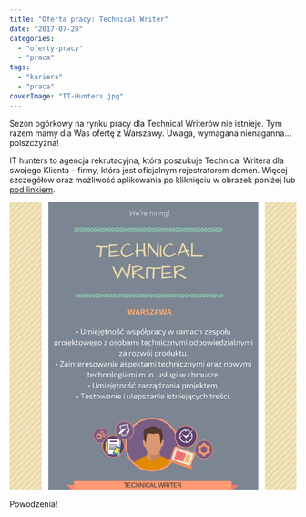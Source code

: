 ```yaml
---
title: "Oferta pracy: Technical Writer"
date: "2017-07-28"
categories: 
  - "oferty-pracy"
  - "praca"
tags: 
  - "kariera"
  - "praca"
coverImage: "IT-Hunters.jpg"
---
```


Sezon ogórkowy na rynku pracy dla Technical Writerów nie istnieje. Tym razem mamy dla Was ofertę z Warszawy. Uwaga, wymagana nienaganna... polszczyzna!

IT hunters to agencja rekrutacyjna, która poszukuje Technical Writera dla swojego Klienta – firmy, która jest oficjalnym rejestratorem domen. Więcej szczegółów oraz możliwość aplikowania po kliknięciu w obrazek poniżej lub [pod linkiem](http://www.goldenline.pl/praca/oferta/technical-writer_warszawa,1008778?engine=latest_offers&context=new_block).

[![](images/ITHuntersTechnicalWriterWarszawa.jpg)](http://www.goldenline.pl/praca/oferta/technical-writer_warszawa,1008778?engine=latest_offers&context=new_block)

Powodzenia!
